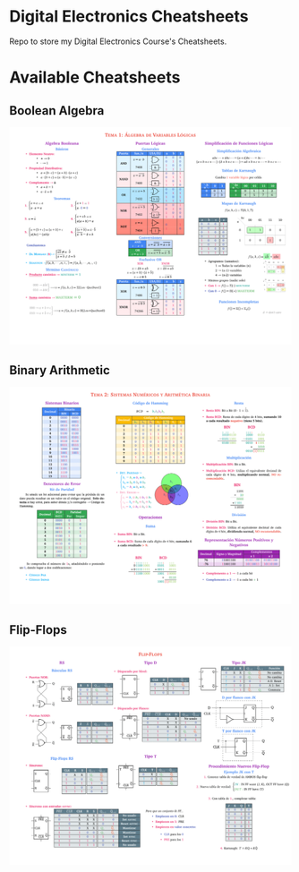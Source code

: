 # Digital Electronics Cheatsheets

Repo to store my Digital Electronics Course's Cheatsheets.

# Available Cheatsheets
## Boolean Algebra
![alt text](./Cheatsheets/SampleImages/BooleanAlgebra.png "BooleanA lgebra")
## Binary Arithmetic
![alt text](./Cheatsheets/SampleImages/BinaryArithmetic.png "Binary Arithmetic")
## Flip-Flops
![alt text](./Cheatsheets/SampleImages/Flip-Flops.png "Flip-Flops")